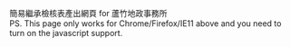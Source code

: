 簡易繼承檢核表產出網頁 for 蘆竹地政事務所 <br/>
PS. This page only works for Chrome/Firefox/IE11 above and you need to turn on the javascript support.
